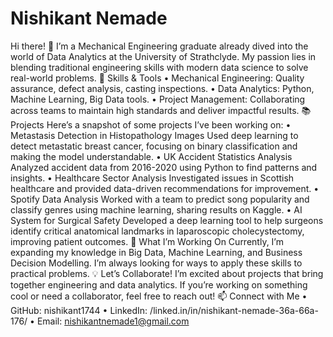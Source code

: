 # Nishikant Nemade
Hi there! 👋
I’m a Mechanical Engineering graduate already dived into the world of Data Analytics at the University of Strathclyde. My passion lies in blending traditional engineering skills with modern data science to solve real-world problems.
🔧 Skills & Tools
•	Mechanical Engineering: Quality assurance, defect analysis, casting inspections.
•	Data Analytics: Python, Machine Learning, Big Data tools.
•	Project Management: Collaborating across teams to maintain high standards and deliver impactful results.
📚 Projects
Here’s a snapshot of some projects I’ve been working on:
•	Metastasis Detection in Histopathology Images
Used deep learning to detect metastatic breast cancer, focusing on binary classification and making the model understandable.
•	UK Accident Statistics Analysis
Analyzed accident data from 2016-2020 using Python to find patterns and insights.
•	Healthcare Sector Analysis
Investigated issues in Scottish healthcare and provided data-driven recommendations for improvement.
•	Spotify Data Analysis
Worked with a team to predict song popularity and classify genres using machine learning, sharing results on Kaggle.
•	AI System for Surgical Safety
Developed a deep learning tool to help surgeons identify critical anatomical landmarks in laparoscopic cholecystectomy, improving patient outcomes.
🚀 What I’m Working On
Currently, I’m expanding my knowledge in Big Data, Machine Learning, and Business Decision Modelling. I’m always looking for ways to apply these skills to practical problems.
💡 Let’s Collaborate!
I’m excited about projects that bring together engineering and data analytics. If you’re working on something cool or need a collaborator, feel free to reach out!
📫 Connect with Me
•	GitHub: nishikant1744
•	LinkedIn: /linked.in/in/nishikant-nemade-36a-66a-176/
•	Email: nishikantnemade1@gmail.com

